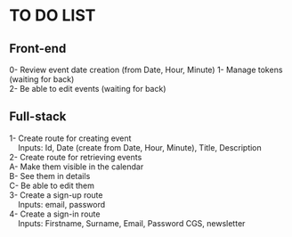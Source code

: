 # TO DO LIST  
  
## Front-end  
0- Review event date creation (from Date, Hour, Minute)
1- Manage tokens (waiting for back)  
2- Be able to edit events (waiting for back)  
  
  
## Full-stack  
1- Create route for creating event  
&nbsp;&nbsp;&nbsp;&nbsp;Inputs: Id, Date (create from Date, Hour, Minute), Title, Description  
2- Create route for retrieving events  
    A- Make them visible in the calendar  
    B- See them in details  
    C- Be able to edit them  
3- Create a sign-up route  
&nbsp;&nbsp;&nbsp;&nbsp;Inputs: email, password  
4- Create a sign-in route  
&nbsp;&nbsp;&nbsp;&nbsp;Inputs: Firstname, Surname, Email, Password CGS, newsletter  
